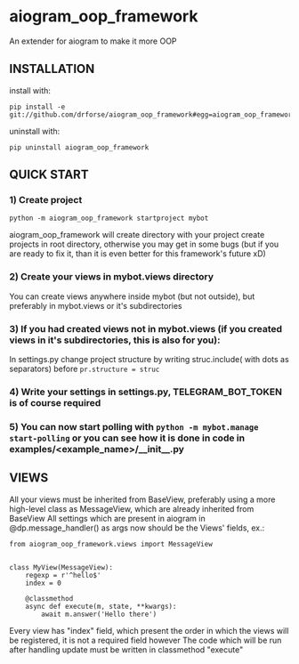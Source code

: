 # aiogram_oop_framework
An extender for aiogram to make it more OOP

## INSTALLATION
install with: 
```
pip install -e git://github.com/drforse/aiogram_oop_framework#egg=aiogram_oop_framework
```
uninstall with: 
```
pip uninstall aiogram_oop_framework
```


## QUICK START

### 1) Create project
```
python -m aiogram_oop_framework startproject mybot
```
aiogram_oop_framework will create directory with your project
create projects in root directory, otherwise you may get in some bugs (but if you are ready to fix it, than it is even better for this framework's future xD)

### 2) Create your views in mybot.views directory
You can create views anywhere inside mybot (but not outside), but preferably in mybot.views or it's subdirectories

### 3) If you had created views not in mybot.views (if you created views in it's subdirectories, this is also for you):
In settings.py change project structure by writing struc.include(<path to directory containing your views> with dots as separators) before `pr.structure = struc`

### 4) Write your settings in settings.py, TELEGRAM_BOT_TOKEN is of course required

### 5) You can now start polling with `python -m mybot.manage start-polling` or you can see how it is done in code in examples/<example_name>/\_\_init\_\_.py

## VIEWS

All your views must be inherited from BaseView, preferably using a more high-level class as MessageView, which are already inherited from BaseView
All settings which are present in aiogram in @dp.message_handler() as args now should be the Views' fields, ex.:
```
from aiogram_oop_framework.views import MessageView


class MyView(MessageView):
    regexp = r'^hello$'
    index = 0

    @classmethod
    async def execute(m, state, **kwargs):
        await m.answer('Hello there')
```

Every view has "index" field, which present the order in which the views will be registered, it is not a required field however
The code which will be run after handling update must be written in classmethod "execute"

